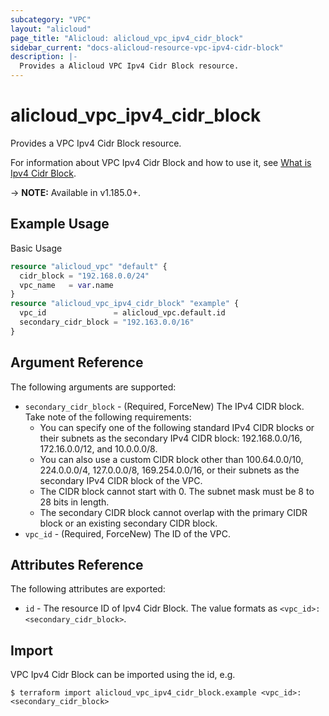 ```yaml
---
subcategory: "VPC"
layout: "alicloud"
page_title: "Alicloud: alicloud_vpc_ipv4_cidr_block"
sidebar_current: "docs-alicloud-resource-vpc-ipv4-cidr-block"
description: |-
  Provides a Alicloud VPC Ipv4 Cidr Block resource.
---
```


# alicloud\_vpc\_ipv4\_cidr\_block

Provides a VPC Ipv4 Cidr Block resource.

For information about VPC Ipv4 Cidr Block and how to use it, see [What is Ipv4 Cidr Block](https://www.alibabacloud.com/help/en/virtual-private-cloud/latest/associatevpccidrblock).

-> **NOTE:** Available in v1.185.0+.

## Example Usage

Basic Usage

```terraform
resource "alicloud_vpc" "default" {
  cidr_block = "192.168.0.0/24"
  vpc_name   = var.name
}
resource "alicloud_vpc_ipv4_cidr_block" "example" {
  vpc_id               = alicloud_vpc.default.id
  secondary_cidr_block = "192.163.0.0/16"
}
```

## Argument Reference

The following arguments are supported:

* `secondary_cidr_block` - (Required, ForceNew) The IPv4 CIDR block. Take note of the following requirements:
  * You can specify one of the following standard IPv4 CIDR blocks or their subnets as the secondary IPv4 CIDR block: 192.168.0.0/16, 172.16.0.0/12, and 10.0.0.0/8.
  * You can also use a custom CIDR block other than 100.64.0.0/10, 224.0.0.0/4, 127.0.0.0/8, 169.254.0.0/16, or their subnets as the secondary IPv4 CIDR block of the VPC.
  * The CIDR block cannot start with 0. The subnet mask must be 8 to 28 bits in length.
  * The secondary CIDR block cannot overlap with the primary CIDR block or an existing secondary CIDR block.
* `vpc_id` - (Required, ForceNew) The ID of the VPC.

## Attributes Reference

The following attributes are exported:

* `id` - The resource ID of Ipv4 Cidr Block. The value formats as `<vpc_id>:<secondary_cidr_block>`.

## Import

VPC Ipv4 Cidr Block can be imported using the id, e.g.

```
$ terraform import alicloud_vpc_ipv4_cidr_block.example <vpc_id>:<secondary_cidr_block>
```